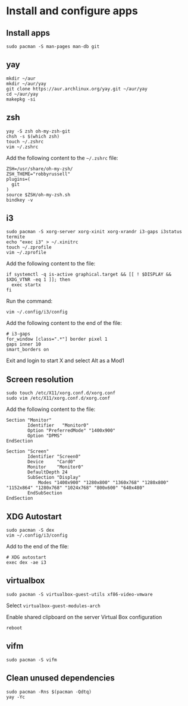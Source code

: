 # Install and configure apps

## Install apps
```
sudo pacman -S man-pages man-db git
```

## yay
```
mkdir ~/aur
mkdir ~/aur/yay
git clone https://aur.archlinux.org/yay.git ~/aur/yay
cd ~/aur/yay
makepkg -si
```

## zsh
```
yay -S zsh oh-my-zsh-git
chsh -s $(which zsh)
touch ~/.zshrc
vim ~/.zshrc
```

Add the following content to the `~/.zshrc` file:
```
ZSH=/usr/share/oh-my-zsh/
ZSH_THEME="robbyrussell"
plugins=(
  git
)
source $ZSH/oh-my-zsh.sh
bindkey -v
```

## i3
```
sudo pacman -S xorg-server xorg-xinit xorg-xrandr i3-gaps i3status termite
echo "exec i3" > ~/.xinitrc
touch ~/.zprofile
vim ~/.zprofile
```

Add the following content to the file:

```
if systemctl -q is-active graphical.target && [[ ! $DISPLAY && $XDG_VTNR -eq 1 ]]; then
  exec startx
fi
```

Run the command:

```
vim ~/.config/i3/config
```

Add the following content to the end of the file:

```
# i3-gaps
for_window [class=".*"] border pixel 1
gaps inner 10
smart_borders on
```

Exit and login to start X and select Alt as a Mod1

## Screen resolution

```
sudo touch /etc/X11/xorg.conf.d/xorg.conf
sudo vim /etc/X11/xorg.conf.d/xorg.conf
```

Add the following content to the file:

```
Section "Monitor"
        Identifier   "Monitor0"
        Option "PreferredMode" "1400x900"
        Option "DPMS"
EndSection

Section "Screen"
        Identifier "Screen0"
        Device     "Card0"
        Monitor    "Monitor0"
        DefaultDepth 24
        SubSection "Display"
            Modes "1400x900" "1280x800" "1360x768" "1280x800" "1152x864" "1280x768" "1024x768" "800x600" "640x480"
        EndSubSection
EndSection
```

## XDG Autostart
```
sudo pacman -S dex
vim ~/.config/i3/config
```

Add to the end of the file:

```
# XDG autostart
exec dex -ae i3
```

## virtualbox
```
sudo pacman -S virtualbox-guest-utils xf86-video-vmware
```

Select `virtualbox-guest-modules-arch`

Enable shared clipboard on the server Virtual Box configuration

```
reboot
```

## vifm

```
sudo pacman -S vifm
```

## Clean unused dependencies
```
sudo pacman -Rns $(pacman -Qdtq)
yay -Yc
```